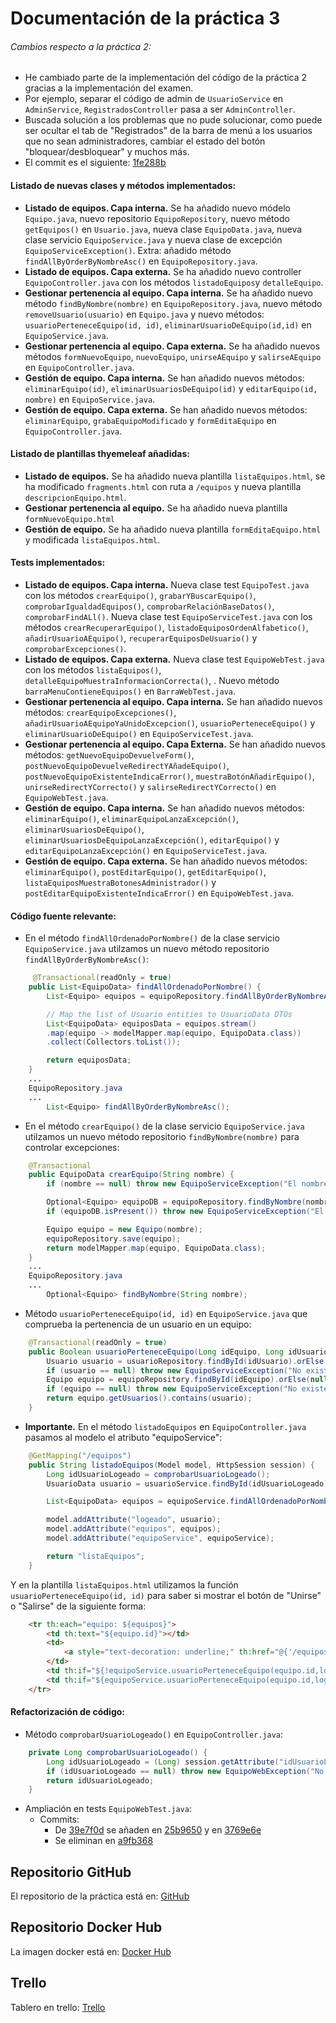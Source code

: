 # Documentación de la práctica 3

###### Cambios respecto a la práctica 2:

- He cambiado parte de la implementación del código de la práctica 2 gracias a la implementación del examen.
- Por ejemplo, separar el código de admin de ```UsuarioService``` en ```AdminService```, ```RegistradosController``` pasa a ser ```AdminController```.
- Buscada solución a los problemas que no pude solucionar, como puede ser ocultar el tab de "Registrados" de la barra de menú a los usuarios que no sean administradores, cambiar el estado del botón "bloquear/desbloquear" y muchos más.
- El commit es el siguiente: [1fe288b](https://github.com/mads-ua-23-24/mads-todolist-JoseIgnacio22/commit/1fe288bbedf27469256f088634ee30dae35afb8e)

#### Listado de nuevas clases y métodos implementados:

- **Listado de equipos. Capa interna.** Se ha añadido nuevo módelo ```Equipo.java```, nuevo repositorio ```EquipoRepository```, nuevo método ```getEquipos()``` en ```Usuario.java```, nueva clase ```EquipoData.java```, nueva clase servicio ```EquipoService.java``` y nueva clase de excepción ```EquipoServiceException()```. Extra: añadido método ```findAllByOrderByNombreAsc()``` en ```EquipoRepository.java```.
- **Listado de equipos. Capa externa.** Se ha añadido nuevo controller ```EquipoController.java``` con los métodos ```listadoEquipos```y ```detalleEquipo```.
- **Gestionar pertenencia al equipo. Capa interna.** Se ha añadido nuevo método ```findByNombre(nombre)``` en ```EquipoRepository.java```, nuevo método ```removeUsuario(usuario)``` en ```Equipo.java``` y nuevo métodos: ```usuarioPerteneceEquipo(id, id)```, ```eliminarUsuarioDeEquipo(id,id)``` en ```EquipoService.java```.
- **Gestionar pertenencia al equipo. Capa externa.** Se ha añadido nuevos métodos ```formNuevoEquipo```, ```nuevoEquipo```, ```unirseAEquipo``` y ```salirseAEquipo``` en ```EquipoController.java```.
- **Gestión de equipo. Capa interna.** Se han añadido nuevos métodos: ```eliminarEquipo(id)```, ```eliminarUsuariosDeEquipo(id)``` y ```editarEquipo(id, nombre)``` en ```EquipoService.java```.
- **Gestión de equipo. Capa externa.** Se han añadido nuevos métodos: ```eliminarEquipo```, ```grabaEquipoModificado``` y ```formEditaEquipo``` en ```EquipoController.java```.

#### Listado de plantillas thyemeleaf añadidas:
- **Listado de equipos.** Se ha añadido nueva plantilla ```listaEquipos.html```, se ha modificado ```fragments.html``` con ruta a ```/equipos``` y nueva plantilla ```descripcionEquipo.html```.
- **Gestionar pertenencia al equipo.** Se ha añadido nueva plantilla ```formNuevoEquipo.html```
- **Gestión de equipo.** Se ha añadido nueva plantilla ```formEditaEquipo.html``` y modificada ```listaEquipos.html```.

#### Tests implementados:
- **Listado de equipos. Capa interna.** Nueva clase test ```EquipoTest.java``` con los métodos ```crearEquipo()```, ```grabarYBuscarEquipo()```, ```comprobarIgualdadEquipos()```, ```comprobarRelaciónBaseDatos()```, ```comprobarFindALl()```. Nueva clase test ```EquipoServiceTest.java``` con los métodos ```crearRecuperarEquipo()```, ```listadoEquiposOrdenAlfabetico()```, ```añadirUsuarioAEquipo()```, ```recuperarEquiposDeUsuario()``` y ```comprobarExcepciones()```.
- **Listado de equipos. Capa externa.** Nueva clase test ```EquipoWebTest.java``` con los métodos ```listaEquipos()```, ```detalleEquipoMuestraInformacionCorrecta()```, . Nuevo método ```barraMenuContieneEquipos()``` en ```BarraWebTest.java```.
- **Gestionar pertenencia al equipo. Capa interna.** Se han añadido nuevos métodos: ```crearEquipoExcepciones()```, ```añadirUsuarioAEquipoYaUnidoExcepcion()```, ```usuarioPerteneceEquipo()``` y ```eliminarUsuarioDeEquipo()```   en ```EquipoServiceTest.java```.
- **Gestionar pertenencia al equipo. Capa Externa.** Se han añadido nuevos métodos: ```getNuevoEquipoDevuelveForm()```, ```postNuevoEquipoDevuelveRedirectYAñadeEquipo()```, ```postNuevoEquipoExistenteIndicaError()```, ```muestraBotónAñadirEquipo()```, ```unirseRedirectYCorrecto()``` y ```salirseRedirectYCorrecto()``` en ```EquipoWebTest.java```.
- **Gestión de equipo. Capa interna.** Se han añadido nuevos métodos: ```eliminarEquipo()```, ```eliminarEquipoLanzaExcepción()```, ```eliminarUsuariosDeEquipo()```, ```eliminarUsuariosDeEquipoLanzaExcepción()```, ```editarEquipo()``` y ```editarEquipoLanzaExcepción()``` en ```EquipoServiceTest.java```.
- **Gestión de equipo. Capa externa.** Se han añadido nuevos métodos: ```eliminarEquipo()```, ```postEditarEquipo()```, ```getEditarEquipo()```, ```listaEquiposMuestraBotonesAdministrador()``` y ```postEditarEquipoExistenteIndicaError()``` en ```EquipoWebTest.java```.

#### Código fuente relevante:
- En el método ```findAllOrdenadoPorNombre()``` de la clase servicio ```EquipoService.java``` utilzamos un nuevo método repositorio ```findAllByOrderByNombreAsc()```:
```java
     @Transactional(readOnly = true)
    public List<EquipoData> findAllOrdenadoPorNombre() {
        List<Equipo> equipos = equipoRepository.findAllByOrderByNombreAsc();

        // Map the list of Usuario entities to UsuarioData DTOs
        List<EquipoData> equiposData = equipos.stream()
        .map(equipo -> modelMapper.map(equipo, EquipoData.class))
        .collect(Collectors.toList());

        return equiposData;
    }
    ...
    EquipoRepository.java
    ...
        List<Equipo> findAllByOrderByNombreAsc();
```
- En el método ```crearEquipo()``` de la clase servicio ```EquipoService.java``` utilzamos un nuevo método repositorio ```findByNombre(nombre)``` para controlar excepciones:
```java
    @Transactional
    public EquipoData crearEquipo(String nombre) {
        if (nombre == null) throw new EquipoServiceException("El nombre del equipo no puede ser nulo");

        Optional<Equipo> equipoDB = equipoRepository.findByNombre(nombre);
        if (equipoDB.isPresent()) throw new EquipoServiceException("El equipo " + nombre + " ya está creado");

        Equipo equipo = new Equipo(nombre);
        equipoRepository.save(equipo);
        return modelMapper.map(equipo, EquipoData.class);
    }
    ...
    EquipoRepository.java
    ...
        Optional<Equipo> findByNombre(String nombre);
```
- Método ```usuarioPerteneceEquipo(id, id)``` en ```EquipoService.java``` que comprueba la pertenencia de un usuario en un equipo:
```java
    @Transactional(readOnly = true)
    public Boolean usuarioPerteneceEquipo(Long idEquipo, Long idUsuario) {
        Usuario usuario = usuarioRepository.findById(idUsuario).orElse(null);
        if (usuario == null) throw new EquipoServiceException("No existe usuario con id " + idUsuario);
        Equipo equipo = equipoRepository.findById(idEquipo).orElse(null);
        if (equipo == null) throw new EquipoServiceException("No existe equipo con id " + idEquipo);
        return equipo.getUsuarios().contains(usuario);
    }
```
- **Importante.** En el método ```listadoEquipos``` en ```EquipoController.java``` pasamos al modelo el atributo "equipoService":
```java
    @GetMapping("/equipos")
    public String listadoEquipos(Model model, HttpSession session) {
        Long idUsuarioLogeado = comprobarUsuarioLogeado();
        UsuarioData usuario = usuarioService.findById(idUsuarioLogeado);

        List<EquipoData> equipos = equipoService.findAllOrdenadoPorNombre();

        model.addAttribute("logeado", usuario);
        model.addAttribute("equipos", equipos);
        model.addAttribute("equipoService", equipoService);

        return "listaEquipos";
    }
```
Y en la plantilla ```listaEquipos.html``` utilizamos la función ```usuarioPerteneceEquipo(id, id)``` para saber si mostrar el botón de "Unirse" o "Salirse" de la siguiente forma:
```html
    <tr th:each="equipo: ${equipos}">
        <td th:text="${equipo.id}"></td>
        <td>
            <a style="text-decoration: underline;" th:href="@{'/equipos/' + ${equipo.id}}" th:text="${equipo.nombre}"></a>
        </td>
        <td th:if="${!equipoService.usuarioPerteneceEquipo(equipo.id,logeado.id)}"><a class="btn btn-primary btn-xs" th:href="@{'/equipos/' + ${equipo.id} + '/unirse'}"/>Unirse</a></td>
        <td th:if="${equipoService.usuarioPerteneceEquipo(equipo.id,logeado.id)}"><a class="btn btn-danger btn-xs" th:href="@{'/equipos/' + ${equipo.id} + '/salirse'}"/>Salirse</a></td>
    </tr>
```
#### Refactorización de código:
- Método ```comprobarUsuarioLogeado()``` en ```EquipoController.java```:
```java
    private Long comprobarUsuarioLogeado() {
        Long idUsuarioLogeado = (Long) session.getAttribute("idUsuarioLogeado");
        if (idUsuarioLogeado == null) throw new EquipoWebException("No hay ningún usuario logeado");
        return idUsuarioLogeado;
    }
```
- Ampliación en tests ```EquipoWebTest.java```:
   - Commits: 
     - De [39e7f0d](https://github.com/mads-ua-23-24/mads-todolist-JoseIgnacio22/commit/39e7f0de29f1ebd34d65071ba91c5962002ad2c2) se añaden en [25b9650](https://github.com/mads-ua-23-24/mads-todolist-JoseIgnacio22/commit/25b96503963bb9bfa99502965ca996726e21c385) y en [3769e6e](https://github.com/mads-ua-23-24/mads-todolist-JoseIgnacio22/commit/3769e6e8cffe5be90e70101058d00ae242d9e420)
     - Se eliminan en [a9fb368](https://github.com/mads-ua-23-24/mads-todolist-JoseIgnacio22/commit/a9fb36838180fae9db652c4a585d6c8bd41e2ff1) 

## Repositorio GitHub

El repositorio de la práctica está en: [GitHub](https://github.com/mads-ua-23-24/mads-todolist-JoseIgnacio22)

## Repositorio Docker Hub

La imagen docker está en: [Docker Hub](https://hub.docker.com/r/joseignacio22/mads-todolist)

## Trello

Tablero en trello: [Trello](https://trello.com/b/lr6Fz8mP/todolist-mads)